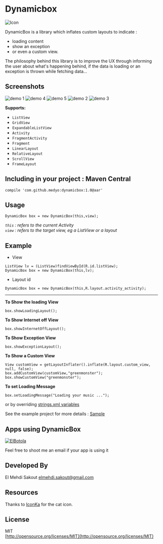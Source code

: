Dynamicbox
========== 
![Icon](https://raw.github.com/medyo/dynamicbox/master/screenshots/cat-box-icon.png "Dynamic Box")  

DynamicBox is a library which inflates custom layouts to indicate : 
 
* loading content
* show an exception
* or even a custom view.  

The philosophy behind this library is to improve the UX through informing the user about what's happening behind, if the data is loading or an exception is thrown while fetching data...

Screenshots
---
 
![demo 1](https://raw.github.com/medyo/dynamicbox/master/screenshots/1.png)
![demo 4](https://raw.github.com/medyo/dynamicbox/master/screenshots/4.png)
![demo 5](https://raw.github.com/medyo/dynamicbox/master/screenshots/5.png)
![demo 2](https://raw.github.com/medyo/dynamicbox/master/screenshots/2.png)
![demo 3](https://raw.github.com/medyo/dynamicbox/master/screenshots/3.png)

__Supports:__

- `ListView`
- `GridView`
- `ExpandableListView`
- `Activity`
- `FragmentActivity`
- `Fragment`
- `LinearLayout`
- `RelativeLayout`
- `ScrollView`
- `FrameLayout`

Including in your project : Maven Central
---------------------

```compile 'com.github.medyo:dynamicbox:1.0@aar'```

Usage
---------------------

```
DynamicBox box = new DynamicBox(this,view);
```
*`this` : refers to the current Activity*  
*`view` : refers to the target view, eg a ListView or a layout*

Example
---------------------

- View

```
ListView lv = (ListView)findViewById(R.id.listView);    
DynamicBox box = new DynamicBox(this,lv);
```

- Layout id

```
DynamicBox box = new DynamicBox(this,R.layout.activity_activity);
```
_____

**To Show the loading View**  
```
box.showLoadingLayout();
```

**To Show Internet off View**  
```
box.showInternetOffLayout();
```

**To Show Exception View**  
```
box.showExceptionLayout();
```

**To Show a Custom View**  
```
View customView = getLayoutInflater().inflate(R.layout.custom_view, null, false);
box.addCustomView(customView,"greenmonster");
box.showCustomView("greenmonster");
```  

**To set Loading Message**
```
box.setLoadingMessage("Loading your music ...");
```
or by overriding [strings.xml variables](DynamicBoxExample/src/main/res/values/strings.xml)

See the example project for more details : [Sample](DynamicBoxExample/src/main/java/mehdi/sakout/dynamicboxexample/)

Apps using DynamicBox  
---------------------   
[![ElBotola](https://raw.github.com/medyo/dynamicbox/master/screenshots/apps/com.mobiacube.elbotola.png)](https://play.google.com/store/apps/details?id=com.mobiacube.elbotola)  

Feel free to shoot me an email if your app is using it

Developed By
---------------------
El Mehdi Sakout <elmehdi.sakout@gmail.com>

Resources
---------------------
Thanks to [IconKa](http://www.iconka.com) for the cat icon.

License
---------------------

MIT  
[http://opensource.org/licenses/MIT](http://opensource.org/licenses/MIT)